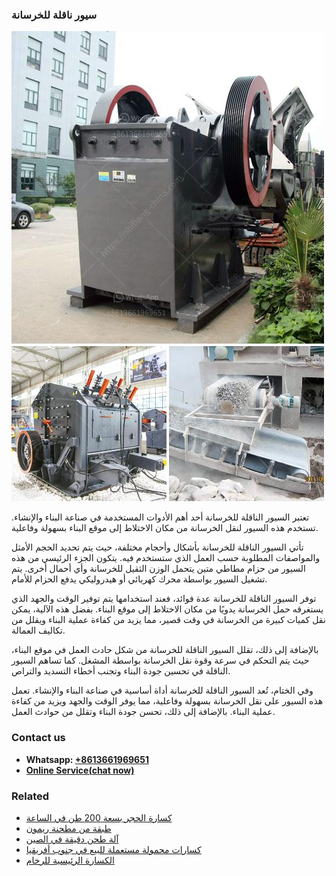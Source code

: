 <h3>سيور ناقلة للخرسانة</h3><img src='1701852309.jpg' alt=''><p>تعتبر السيور الناقلة للخرسانة أحد أهم الأدوات المستخدمة في صناعة البناء والإنشاء. تستخدم هذه السيور لنقل الخرسانة من مكان الاختلاط إلى موقع البناء بسهولة وفاعلية.</p><p>تأتي السيور الناقلة للخرسانة بأشكال وأحجام مختلفة، حيث يتم تحديد الحجم الأمثل والمواصفات المطلوبة حسب العمل الذي ستستخدم فيه. يتكون الجزء الرئيسي من هذه السيور من حزام مطاطي متين يتحمل الوزن الثقيل للخرسانة وأي أحمال أخرى. يتم تشغيل السيور بواسطة محرك كهربائي أو هيدروليكي يدفع الحزام للأمام.</p><p>توفر السيور الناقلة للخرسانة عدة فوائد، فعند استخدامها يتم توفير الوقت والجهد الذي يستغرقه حمل الخرسانة يدويًا من مكان الاختلاط إلى موقع البناء. بفضل هذه الآلية، يمكن نقل كميات كبيرة من الخرسانة في وقت قصير، مما يزيد من كفاءة عملية البناء ويقلل من تكاليف العمالة.</p><p>بالإضافة إلى ذلك، تقلل السيور الناقلة للخرسانة من شكل حادث العمل في موقع البناء، حيث يتم التحكم في سرعة وقوة نقل الخرسانة بواسطة المشغل. كما تساهم السيور الناقلة في تحسين جودة البناء وتجنب أخطاء التسديد والتراص.</p><p>وفي الختام، تُعد السيور الناقلة للخرسانة أداة أساسية في صناعة البناء والإنشاء. تعمل هذه السيور على نقل الخرسانة بسهولة وفاعلية، مما يوفر الوقت والجهد ويزيد من كفاءة عملية البناء. بالإضافة إلى ذلك، تحسن جودة البناء وتقلل من حوادث العمل.</p><h3>Contact us</h3><ul><li><strong>Whatsapp:&nbsp;<a href="https://wa.me/8613661969651">+8613661969651</a></strong></li><li><a href="https://swt.shibang-china.com/?git&amp;zhl&amp;سيور ناقلة للخرسانة"><strong>Online Service(chat now)</strong></a></li></ul><h3>Related</h3><ul><li><a href='كسارة الحجر بسعة 200 طن في الساعة.md'>كسارة الحجر بسعة 200 طن في الساعة</a></li><li><a href='طبقة من مطحنة ريمون.md'>طبقة من مطحنة ريمون</a></li><li><a href='آلة طحن دقيقة في الصين.md'>آلة طحن دقيقة في الصين</a></li><li><a href='كسارات محمولة مستعملة للبيع في جنوب أفريقيا.md'>كسارات محمولة مستعملة للبيع في جنوب أفريقيا</a></li><li><a href='الكسارة الرئيسية للرخام.md'>الكسارة الرئيسية للرخام</a></li></ul>